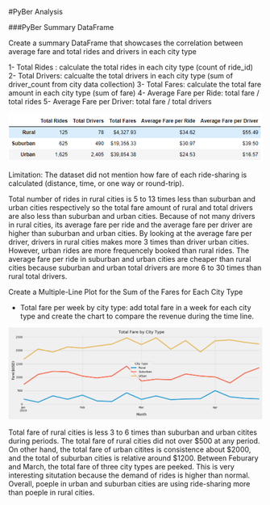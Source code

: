 #PyBer Analysis

###PyBer Summary DataFrame

Create a summary DataFrame that showcases the correlation between average fare and total rides and drivers in each city type

1- Total Rides : calculate the total rides in each city type (count of ride_id)
2- Total Drivers: calcualte the total drivers in each city type (sum of driver_count from city data collection)
3- Total Fares: calculate the total fare amount in each city type (sum of fare)
4- Average Fare per Ride: total fare / total rides
5- Average Fare per Driver: total fare / total drivers

![data table](analysis/challenge5_dataframe.png)

Limitation: The dataset did not mention how fare of each ride-sharing is calculated (distance, time, or one way or round-trip).

Total number of rides in rural cities is 5 to 13 times less than suburban and urban cities respectively so the total fare amount of rural and total drivers are also less than suburban and urban cities. Because of not many drivers in rural cities, its average fare per ride  and the average fare per driver are higher than suburban and urban cities. By looking at the average fare per driver, drivers in rural cities makes more 3 times than driver urban cities. However, urban rides are more frequencely booked than rural rides. The average fare per ride in suburban and urban cities are cheaper than rural cities because suburban and urban total drivers are more 6 to 30 times than rural total drivers.


Create a Multiple-Line Plot for the Sum of the Fares for Each City Type

- Total fare per week by city type: add total fare in a week for each city type and create the chart to compare the revenue during the time line.

![data frame](analysis/challenge5.png)

Total fare of rural cities is less 3 to 6 times than suburban and urban citites during periods. The total fare of rural cities did not over $500 at any period. On other hand, the total fare of urban citites is consistence about $2000, and the total of suburban cities is relative around $1200. Between Feburary and March, the total fare of three city types are peeked. This is very interesting situtation because the demand of rides is higher than normal. Overall, poeple in urban and suburban cities are using ride-sharing more than poeple in rural cities. 